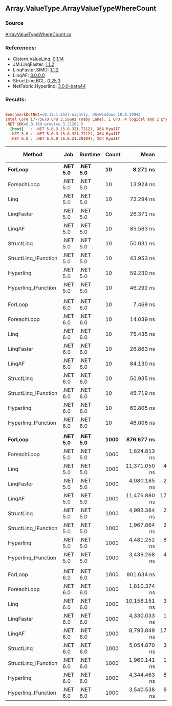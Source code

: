 ﻿## Array.ValueType.ArrayValueTypeWhereCount

### Source
[ArrayValueTypeWhereCount.cs](../LinqBenchmarks/Array/ValueType/ArrayValueTypeWhereCount.cs)

### References:
- Cistern.ValueLinq: [0.1.14](https://www.nuget.org/packages/Cistern.ValueLinq/0.1.14)
- JM.LinqFaster: [1.1.2](https://www.nuget.org/packages/JM.LinqFaster/1.1.2)
- LinqFaster.SIMD: [1.1.2](https://www.nuget.org/packages/LinqFaster.SIMD/1.0.3)
- LinqAF: [3.0.0.0](https://www.nuget.org/packages/LinqAF/3.0.0.0)
- StructLinq.BCL: [0.25.3](https://www.nuget.org/packages/StructLinq.BCL/0.25.3)
- NetFabric.Hyperlinq: [3.0.0-beta44](https://www.nuget.org/packages/NetFabric.Hyperlinq/3.0.0-beta44)

### Results:
``` ini

BenchmarkDotNet=v0.12.1.1527-nightly, OS=Windows 10.0.19043
Intel Core i7-7567U CPU 3.50GHz (Kaby Lake), 1 CPU, 4 logical and 2 physical cores
.NET SDK=6.0.100-preview.3.21202.5
  [Host]   : .NET 5.0.3 (5.0.321.7212), X64 RyuJIT
  .NET 5.0 : .NET 5.0.3 (5.0.321.7212), X64 RyuJIT
  .NET 6.0 : .NET 6.0.0 (6.0.21.20104), X64 RyuJIT


```
|               Method |      Job |  Runtime | Count |          Mean |       Error |      StdDev | Ratio | RatioSD |  Gen 0 | Gen 1 | Gen 2 | Allocated |
|--------------------- |--------- |--------- |------ |--------------:|------------:|------------:|------:|--------:|-------:|------:|------:|----------:|
|              **ForLoop** | **.NET 5.0** | **.NET 5.0** |    **10** |      **8.271 ns** |   **0.0436 ns** |   **0.0386 ns** |  **1.00** |    **0.00** |      **-** |     **-** |     **-** |         **-** |
|          ForeachLoop | .NET 5.0 | .NET 5.0 |    10 |     13.924 ns |   0.0330 ns |   0.0258 ns |  1.68 |    0.01 |      - |     - |     - |         - |
|                 Linq | .NET 5.0 | .NET 5.0 |    10 |     72.294 ns |   0.4382 ns |   0.3884 ns |  8.74 |    0.05 | 0.0153 |     - |     - |      32 B |
|           LinqFaster | .NET 5.0 | .NET 5.0 |    10 |     26.371 ns |   0.0700 ns |   0.0655 ns |  3.19 |    0.01 |      - |     - |     - |         - |
|               LinqAF | .NET 5.0 | .NET 5.0 |    10 |     85.563 ns |   1.6824 ns |   2.4129 ns | 10.32 |    0.32 |      - |     - |     - |         - |
|           StructLinq | .NET 5.0 | .NET 5.0 |    10 |     50.031 ns |   0.1845 ns |   0.1541 ns |  6.05 |    0.04 | 0.0306 |     - |     - |      64 B |
| StructLinq_IFunction | .NET 5.0 | .NET 5.0 |    10 |     43.953 ns |   0.3122 ns |   0.2767 ns |  5.31 |    0.05 |      - |     - |     - |         - |
|            Hyperlinq | .NET 5.0 | .NET 5.0 |    10 |     59.230 ns |   1.2044 ns |   2.1095 ns |  7.33 |    0.22 |      - |     - |     - |         - |
|  Hyperlinq_IFunction | .NET 5.0 | .NET 5.0 |    10 |     46.292 ns |   0.9593 ns |   1.2131 ns |  5.60 |    0.16 |      - |     - |     - |         - |
|                      |          |          |       |               |             |             |       |         |        |       |       |           |
|              ForLoop | .NET 6.0 | .NET 6.0 |    10 |      7.468 ns |   0.0284 ns |   0.0252 ns |  1.00 |    0.00 |      - |     - |     - |         - |
|          ForeachLoop | .NET 6.0 | .NET 6.0 |    10 |     14.039 ns |   0.0869 ns |   0.0770 ns |  1.88 |    0.01 |      - |     - |     - |         - |
|                 Linq | .NET 6.0 | .NET 6.0 |    10 |     75.435 ns |   0.3519 ns |   0.2938 ns | 10.10 |    0.04 | 0.0153 |     - |     - |      32 B |
|           LinqFaster | .NET 6.0 | .NET 6.0 |    10 |     26.863 ns |   0.0484 ns |   0.0405 ns |  3.60 |    0.02 |      - |     - |     - |         - |
|               LinqAF | .NET 6.0 | .NET 6.0 |    10 |     84.130 ns |   1.4307 ns |   1.5308 ns | 11.26 |    0.23 |      - |     - |     - |         - |
|           StructLinq | .NET 6.0 | .NET 6.0 |    10 |     50.935 ns |   0.2102 ns |   0.1966 ns |  6.82 |    0.03 | 0.0306 |     - |     - |      64 B |
| StructLinq_IFunction | .NET 6.0 | .NET 6.0 |    10 |     45.719 ns |   0.1397 ns |   0.1307 ns |  6.12 |    0.02 |      - |     - |     - |         - |
|            Hyperlinq | .NET 6.0 | .NET 6.0 |    10 |     60.805 ns |   1.2389 ns |   1.2168 ns |  8.13 |    0.16 |      - |     - |     - |         - |
|  Hyperlinq_IFunction | .NET 6.0 | .NET 6.0 |    10 |     46.006 ns |   0.8568 ns |   0.7155 ns |  6.16 |    0.10 |      - |     - |     - |         - |
|                      |          |          |       |               |             |             |       |         |        |       |       |           |
|              **ForLoop** | **.NET 5.0** | **.NET 5.0** |  **1000** |    **876.677 ns** |   **3.8404 ns** |   **3.4044 ns** |  **1.00** |    **0.00** |      **-** |     **-** |     **-** |         **-** |
|          ForeachLoop | .NET 5.0 | .NET 5.0 |  1000 |  1,824.813 ns |   6.3492 ns |   5.3019 ns |  2.08 |    0.01 |      - |     - |     - |         - |
|                 Linq | .NET 5.0 | .NET 5.0 |  1000 | 11,371.050 ns |  49.2393 ns |  43.6494 ns | 12.97 |    0.07 | 0.0153 |     - |     - |      32 B |
|           LinqFaster | .NET 5.0 | .NET 5.0 |  1000 |  4,080.185 ns |  24.8493 ns |  23.2440 ns |  4.65 |    0.04 |      - |     - |     - |         - |
|               LinqAF | .NET 5.0 | .NET 5.0 |  1000 | 11,476.880 ns | 172.7846 ns | 161.6228 ns | 13.10 |    0.20 |      - |     - |     - |         - |
|           StructLinq | .NET 5.0 | .NET 5.0 |  1000 |  4,993.384 ns |  20.7678 ns |  18.4101 ns |  5.70 |    0.03 | 0.0305 |     - |     - |      64 B |
| StructLinq_IFunction | .NET 5.0 | .NET 5.0 |  1000 |  1,967.864 ns |  22.3877 ns |  20.9415 ns |  2.24 |    0.03 |      - |     - |     - |         - |
|            Hyperlinq | .NET 5.0 | .NET 5.0 |  1000 |  4,481.252 ns |  88.9373 ns | 169.2125 ns |  5.16 |    0.24 |      - |     - |     - |         - |
|  Hyperlinq_IFunction | .NET 5.0 | .NET 5.0 |  1000 |  3,439.268 ns |  46.9683 ns |  43.9342 ns |  3.93 |    0.05 |      - |     - |     - |         - |
|                      |          |          |       |               |             |             |       |         |        |       |       |           |
|              ForLoop | .NET 6.0 | .NET 6.0 |  1000 |    901.634 ns |   3.7121 ns |   3.4723 ns |  1.00 |    0.00 |      - |     - |     - |         - |
|          ForeachLoop | .NET 6.0 | .NET 6.0 |  1000 |  1,810.374 ns |   7.2437 ns |   6.4213 ns |  2.01 |    0.01 |      - |     - |     - |         - |
|                 Linq | .NET 6.0 | .NET 6.0 |  1000 | 10,158.151 ns |  32.7400 ns |  29.0231 ns | 11.26 |    0.05 | 0.0153 |     - |     - |      32 B |
|           LinqFaster | .NET 6.0 | .NET 6.0 |  1000 |  4,330.033 ns |  18.7305 ns |  17.5206 ns |  4.80 |    0.03 |      - |     - |     - |         - |
|               LinqAF | .NET 6.0 | .NET 6.0 |  1000 |  8,793.849 ns | 170.1145 ns | 208.9159 ns |  9.74 |    0.25 |      - |     - |     - |         - |
|           StructLinq | .NET 6.0 | .NET 6.0 |  1000 |  5,054.870 ns |  38.1350 ns |  33.8057 ns |  5.60 |    0.04 | 0.0305 |     - |     - |      64 B |
| StructLinq_IFunction | .NET 6.0 | .NET 6.0 |  1000 |  1,960.141 ns |  16.9513 ns |  15.0269 ns |  2.17 |    0.02 |      - |     - |     - |         - |
|            Hyperlinq | .NET 6.0 | .NET 6.0 |  1000 |  4,344.463 ns |  86.9192 ns | 197.9590 ns |  4.84 |    0.23 |      - |     - |     - |         - |
|  Hyperlinq_IFunction | .NET 6.0 | .NET 6.0 |  1000 |  3,540.538 ns |  69.3132 ns |  82.5124 ns |  3.94 |    0.07 |      - |     - |     - |         - |
